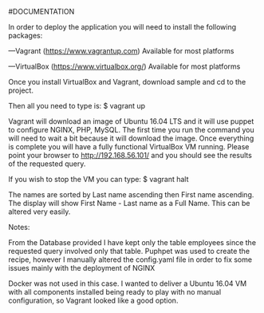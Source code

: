 #DOCUMENTATION

In order to deploy the application you will need to install the following packages:

—Vagrant (https://www.vagrantup.com) Available for most platforms

—VirtualBox (https://www.virtualbox.org/) Available  for most platforms

Once you install VirtualBox and Vagrant, download sample and cd to the project.  

Then all you need to type is: $ vagrant up

Vagrant will download an image of Ubuntu 16.04 LTS and it will use puppet to configure NGINX, PHP, MySQL. The first time you run the command you will need to wait a bit because it will download the image. Once everything is complete you will have a fully functional VirtualBox VM running. 
Please point your browser to http://192.168.56.101/ and you should see the results of the requested query.

If you wish to stop the VM you can type: $ vagrant halt 

The names are sorted by Last name ascending then First name ascending. The display will show First Name - Last name as a Full Name. This can be altered very easily. 

Notes:

From the Database provided I have kept only the table employees since the requested query involved only that table.
Puphpet was used to create the recipe, however I manually altered the config.yaml file in order to fix some issues mainly with the deployment of NGINX

Docker was not used in this case. I wanted to deliver a Ubuntu 16.04 VM with all components installed being ready to play with no manual configuration, so Vagrant looked like a good option. 




